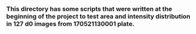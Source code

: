 ### This directory has some scripts that were written at the beginning of the project to test area and intensity distribution in 127 d0 images from 170521130001 plate.
